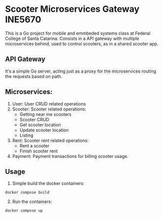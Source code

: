 # Scooter Microservices Gateway INE5670

This is a Go project for mobile and emmbeded systems class at Federal College of Santa Catarina.
Consists in a API gateway with multiple microservices behind, used to control scooters, as in a shared scooter app.

## API Gateway

It's a simple Go server, acting just as a proxy for the microservices routing the requests based on path.

## Microservices:

1. User:  User CRUD related operations
2. Scooter: Scooter related operations:
    - Getting near me scooters
    - Scooter CRUD
    - Get scooter location
    - Update scooter location
    - Listing
3. Rent: Scooter rent related operations:
    -  Rent a scooter
    -  Finish scooter rent
4. Payment: Payment transactions for billing scooter usage.

## Usage
1. Simple build the docker containers:

```
docker compose build
```

2. Run the containers:

```
docker compose up
```
